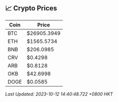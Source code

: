 ## 📈 Crypto Prices

| Coin | Price |
| ---- | ----- |
| BTC | $26905.3949 |
| ETH | $1565.5734 |
| BNB | $206.0985 |
| CRV | $0.4298 |
| ARB | $0.8128 |
| OKB | $42.6998 |
| DOGE | $0.0585 |

_Last Updated: 2023-10-12 14:40:48.722 +0800 HKT_